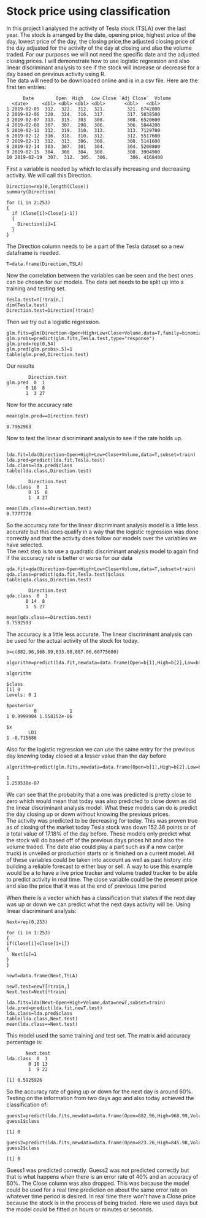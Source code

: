 # Stock price using classification

   In this project I analysed the activity of Tesla stock (TSLA) over the last year.  The stock is arranged by the date,
  opening price, highest price of the day, lowest price of the day, the closing price,the adjusted closing price of the day 
  adjusted for the activity of the day at closing and also the volume traded.  For our purposes we will not need the specific 
  date and the adjusted closing prices.  I will demonstrate how to use logistic regression and also linear discriminant analysis
  to see if the stock will increase or decrease for a day based on previous activity using R.  
      The data will need to be downloaded online and is in a csv file.  Here are the first ten entries:
 
 ```
       Date        Open  High   Low Close `Adj Close`  Volume
   <date>     <dbl> <dbl> <dbl> <dbl>       <dbl>   <dbl>
 1 2019-02-05  312.  322.  312.  321.        321. 6742800
 2 2019-02-06  320.  324.  316.  317.        317. 5038500
 3 2019-02-07  313.  315.  303   308.        308. 6520600
 4 2019-02-08  307.  307.  298.  306.        306. 5844200
 5 2019-02-11  312.  319.  310.  313.        313. 7129700
 6 2019-02-12  316.  318.  310.  312.        312. 5517600
 7 2019-02-13  312.  313.  306.  308.        308. 5141600
 8 2019-02-14  303.  307.  301   304.        304. 5200800
 9 2019-02-15  304.  308   304.  308.        308. 3904900
10 2019-02-19  307.  312.  305.  306.        306. 4168400

```

First a variable is needed by which to classify increasing and decreasing activity.  We will call this Direction.

```
Direction=rep(0,length(Close))
summary(Direction)

for (i in 2:253)
{
  if (Close[i]>Close[i-1])
  {
    Direction[i]=1
  }
}
```
The Direction column needs to be a part of the Tesla dataset so a new dataframe is needed.
```
T=data.frame(Direction,TSLA)
```
Now the correlation between the variables can be seen and the best ones can be chosen for our models.
The data set needs to be split up into a training and testing set.

```
Tesla.test=T[!train,]
dim(Tesla.test)
Direction.test=Direction[!train]
```

Then we try out a logistic regression.
  
  ```
glm.fits=glm(Direction~Open+High+Low+Close+Volume,data=T,family=binomial,subset=train)
glm.probs=predict(glm.fits,Tesla.test,type="response")
glm.pred=rep(0,54)
glm.pred[glm.probs>.5]=1
table(glm.pred,Direction.test)
```
Our results
```
        Direction.test
glm.pred  0  1
       0 16  8
       1  3 27
```
Now for the accuracy rate
```
mean(glm.pred==Direction.test)

0.7962963
```
  Now to test the linear discriminant analysis to see if the rate holds up.
```

lda.fit=lda(Direction~Open+High+Low+Close+Volume,data=T,subset=train)
lda.pred=predict(lda.fit,Tesla.test)
lda.class=lda.pred$class
table(lda.class,Direction.test)

        Direction.test
lda.class  0  1
        0 15  8
        1  4 27
        
mean(lda.class==Direction.test)
0.7777778
 ```
   So the accuracy rate for the linear discriminant analysis model is a little less accurate but this does qualify in a way
that the logistic regression was done correctly and that the activity does follow our models over the variables we have 
selected.  
    The next step is to use a quadratic discriminant analysis model to again find if the accuracy rate is better or worse 
 for our data
 ```
 qda.fit=qda(Direction~Open+High+Low+Close+Volume,data=T,subset=train)
 qda.class=predict(qda.fit,Tesla.test)$class
table(qda.class,Direction.test)

         Direction.test
qda.class  0  1
        0 14  8
        1  5 27
        
mean(qda.class==Direction.test)
0.7592593
```
   The accuracy is a little less accurate.  The linear discriminant analysis can be used for the actual activity of the 
stock for today.

```
b=c(882.96,968.99,833.88,887.06,60775600)

algorithm=predict(lda.fit,newdata=data.frame(Open=b[1],High=b[2],Low=b[3],Close=b[4],Volume=b[5]),type="response")

algorithm

$class
[1] 0
Levels: 0 1

$posterior
          0            1
1 0.9999984 1.558152e-06

$x
        LD1
1 -8.715686
```
Also for the logistic regression we can use the same entry for the previous day knowing today closed at a lesser
value than the day before

```
algorithm=predict(glm.fits,newdata=data.frame(Open=b[1],High=b[2],Low=b[3],Close=b[4],Volume=b[5]),type="response")

1 
1.259538e-07 
```
We can see that the probablity that a one was predicted is pretty close to zero which would mean that today was also
predicted to close down as did the linear discriminant analysis model.
   What these models can do is predict the day closing up or down without knowing the previous prices.  
The activity was predicted to be decreasing for today.  This was proven true as of closing of the market today
 Tesla stock was down 152.36 points or of a total value of 17.18% of the day before.  These models only predict what the 
 stock will do based off of the previous days prices hit and also the volume traded.  The date also could play a part such
 as if a new car(or truck) is unveiled or production starts or is finished on a current model.  All of these variables could 
 be taken into account as well as past history into building a reliable forecast to either buy or sell.  A way to use this example
 would be a to have a live price tracker and volume traded tracker to be able to predict activity in real time.  The close variable 
could be the present price and also the price that it was at the end of previous time period

   When there is a vector which has a classification that states if the next day was up or down we can predict what the 
next days activity will be.  Using linear discriminant analysis:
```
Next=rep(0,253)

for (i in 1:253)
{
if(Close[i]<Close[i+1])
{
  Next[i]=1
}
}

newT=data.frame(Next,TSLA)

newT.test=newT[!train,]
Next.test=Next[!train]

lda.fits=lda(Next~Open+High+Volume,data=newT,subset=train)
lda.pred=predict(lda.fit,newT.test)
lda.class=lda.pred$class
table(lda.class,Next.test)
mean(lda.class==Next.test)
```
   This model used the same training and test set.  The matrix and accuracy percentage is:
```
       Next.test
lda.class  0  1
        0 10 13
        1  9 22
        
[1] 0.5925926
```
   So the accuracy rate of going up or down for the next day is around 60%.  Testing on the information from two days ago and also today achieved the classification of:
```
guess1=predict(lda.fits,newdata=data.frame(Open=882.96,High=968.99,Volume=60775600),type="response")
guess1$class

[1] 0

guess2=predict(lda.fits,newdata=data.frame(Open=823.26,High=845.98,Volume=37343093),type="response")
guess2$class

[1] 0
```
   Guess1 was predicted correctly.  Guess2 was not predicted correctly but that is what happens when there is an error rate of 40% and an accuracy of 60%.  The Close column was also dropped.  This was because the model could be used for a real time prediction on about the same error rate on whatever time period is desired.  In real time there won't have a Close price because the stock is in the process of being traded.  Here we used days but the model could be fitted on hours or minutes or seconds.  
